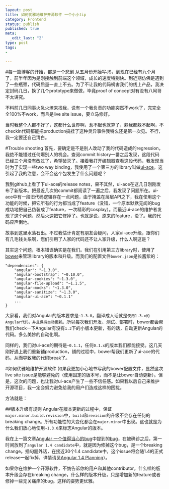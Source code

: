 ```yaml
--- 
layout: post
title: 如何优雅地维护开源软件 一个小小tip
category: Frontend
status: publish 
published: true
meta: 
  _edit_last: "2"
type: post
tags: 
- 

---
```

#每一篇博客的开始，都是一个悲剧
从五月份开始写JS，到现在已经有九个月了，前半年因为是刚接触到前端这个领域，成长的速度特别快。到近期仿佛是遇到了一些瓶颈，代码质量一直上不去。为了不让我的代码祸害我们的线上产品，我决定封码几日，换了几个prototype来做做，毕竟proof of concept对有没有八阿哥不太讲究。

不料前几日同事火急火燎来找我，说有一个我负责的功能突然不work了，完完全全100%不work，而且是live site issue，要立马修好。

当时我整个人都不好了，这都什么世界啊，惹不起也就算了，躲我都躲不起啊，不checkin代码都能把production搞挂了这种灵异事件我特么还是第一次见。不行，我一定要还自己清白。

#Trouble shooting
首先，要确定是不是别人改动了我的代码造成的regression，我绝不能错过任何爆别人的机会。查阅commit history一番之后发现，这段代码已经三个月没有改过了，希望破灭了。接着我打开编辑器查看这段代码，我发现当时为了实现一些two way binding，我使用了一个第三方的library叫做[ui-ace](https://github.com/angular-ui/ui-ace)。这引起了我的注意，会不会这个包发生了什么问题呢？

我到github上看了下ui-ace的release notes，果不其然，ui-ace在这几日刚刚发布了新版本。把最近几次的commit都阅读了一遍之后，我发现了问题所在。ui-ace中有一段旧代码逻辑存在一点问题，由于掩盖在层层API之下，我在使用这个功能的时候，把它所有的行为都当成了feature（没错，一个原本默默无闻的bug成功地把自己伪装成了feature，一次精彩的cosplay）。而最近ui-ace的维护者发现了这个问题，然后火速把它修掉了。也就是说，原来的feature，没了。我的代码应声倒地。

故事到这里水落石出。不过我估计肯定有朋友会疑问，人家ui-ace升级，跟你们有几毛钱关系啊，您们引用了人家的代码还不让人家升级，什么人啊这是？

其实这个问题，根本错误确实是在我们。我们在引用第三方library时，使用了[bower](http://bower.io)来管理library的版本和升级。而我们的配置文件`bower.json`是长酱紫的：


    "dependencies": {
        "angular": "~1.3.0",
        "angular-bootstrap": "~0.10.0",
        "angular-cookies": "~1.3.0",
        "angular-file-upload": "~1.1.5",
        "angular-mocks": "~1.3.0",
        "angular-sanitize": "~1.3.0",
        "angular-ui-ace": "~0.1.1"
        ...
    }
    

大家看，我们对Angular的版本要求是`~1.3.0`，翻译成人话就是`使用1.3.x的Angular代码，并且保持自动更新`。所以每次我们开发、测试、部署时，bower都会帮我们check一下Angular有没有`1.3`下的小版本更新，有的话，自动更新Angular的代码。多么美妙的自动化啊。

同样的，我们对ui-ace的期待是`~0.1.1`，任何`0.1.x`的版本我们都能接受。这几天刚好遇上我们重新铺production，铺的过程中，bower帮我们更新了ui-ace的代码，从而导致我的代码break了。

#如何优雅地维护开源软件
如果我更加小心地书写我的bower配置文件，显然这次live site issue是能够避免的（使用固定的版本号，而不是让bower自动更新）。但是，这次的问题，也让我对ui-ace产生了一些不信任感。如果我以后自己来维护开源项目，我一定会努力避免给我的用户们造成这样的困扰。

方法就是：

##版本升级有规则
Angular在版本更新的过程中，保证`major.minor.build.revision`中，`build`和`revision`的升级不会存在任何的breaking change。所有功能性的大变化都会在`major.minor`中出现。这也就是为什么我们放心地使用`~1.3.0`来标志Angular的版本。

我在上一篇文章[Angular 一个值得当心的bug](http://rebornix.com/frontend/2014/12/07/AngularJSFuckMeUp/)中提到的[bug](https://github.com/angular/angular.js/issues/10349)，在被确诊之后，第一时间放到了`angular 1.4 candidate`中，就是因为修掉这个bug，是一个breaking change。插句题外话，在接近30个1.4 candidate中，这个issue将会随1.4的正式release一起fix掉，详情请见[Angular 1.4 Planning](https://www.youtube.com/watch?v=nBptZTfmjhE)）。

如果你在维护一个开源软件，不妨告诉你的用户和其他contributor，什么样的版本升级会存在breaking change，什么样的版本升级，只是增加新的feature或者修掉一些无关痛痒的bug。这样的姿势更优雅。
